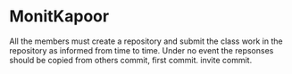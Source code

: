 # MonitKapoor
All the members must create a repository and submit the class work in the repository as informed from time to time.
Under no event the repsonses should be copied from others
commit, first commit.
invite commit.
